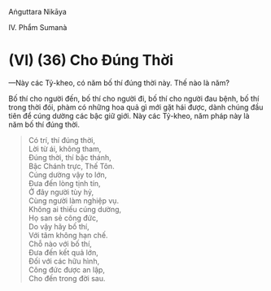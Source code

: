 Aṅguttara Nikāya

IV. Phẩm Sumanà

# (VI) (36) Cho Ðúng Thời

—Này các Tỷ-kheo, có năm bố thí đúng thời này. Thế nào là năm?

Bố thí cho người đến, bố thí cho người đi, bố thí cho người đau bệnh, bố thí trong thời đói, phàm có những hoa quả gì mới gặt hái được, dành chúng đầu tiên để cúng dường các bậc giữ giới. Này các Tỷ-kheo, năm pháp này là năm bố thí đúng thời.

> Có trí, thí đúng thời,  
> Lời từ ái, không tham,  
> Ðúng thời, thí bậc thánh,  
> Bậc Chánh trực, Thế Tôn.  
> Cúng dường vậy to lớn,  
> Ðưa đến lòng tịnh tín,  
> Ở đây người tùy hỷ,  
> Cùng người làm nghiệp vụ.  
> Không ai thiếu cúng dường,  
> Họ san sẻ công đức,  
> Do vậy hãy bố thí,  
> Với tâm không hạn chế.  
> Chỗ nào với bố thí,  
> Ðưa đến kết quả lớn,  
> Ðối với các hữu hình,  
> Công đức được an lập,  
> Cho đến trong đời sau.

